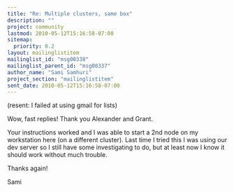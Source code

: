 ```yaml
---
title: "Re: Multiple clusters, same box"
description: ""
project: community
lastmod: 2010-05-12T15:16:58-07:00
sitemap:
  priority: 0.2
layout: mailinglistitem
mailinglist_id: "msg00338"
mailinglist_parent_id: "msg00337"
author_name: "Sami Samhuri"
project_section: "mailinglistitem"
sent_date: 2010-05-12T15:16:58-07:00
---
```



(resent: I failed at using gmail for lists)

Wow, fast replies! Thank you Alexander and Grant.

Your instructions worked and I was able to start a 2nd node on my
workstation here (on a different cluster). Last time I tried this I was
using our dev server so I still have some investigating to do, but at least
now I know it should work without much trouble.

Thanks again!

Sami

